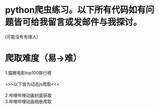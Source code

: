 <h1>python爬虫练习。以下所有代码如有问题皆可给我留言或发邮件与我探讨。</h1>(可能没有有缘人）
<h1>爬取难度（易→难）</h1>
<p1>1.猫眼电影top100排行榜<br>
 <br>
 >>>以下皆为动态js爬取<<< <br>
 <br>
    2.哔哩哔哩动画封面获取<br>
    3.哔哩哔哩动画相册爬取
</p1>
